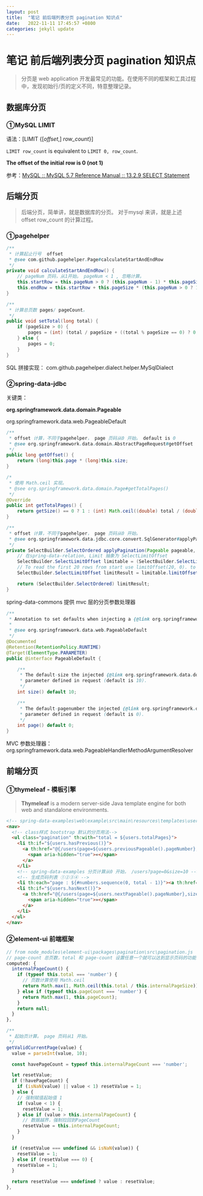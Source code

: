 ```yaml
---
layout: post
title:  "笔记 前后端列表分页 pagination 知识点"
date:   2022-11-11 17:45:57 +0800
categories: jekyll update
---
```

# 笔记 前后端列表分页 pagination 知识点

> 分页是 web application 开发最常见的功能。在使用不同的框架和工具过程中，发现初始行/页的定义不同，特意整理记录。

## 数据库分页

### ①MySQL LIMIT

语法：[LIMIT {[*offset*,] *row_count*}]

`LIMIT row_count` is equivalent to `LIMIT 0, row_count`.

**The offset of the initial row is 0 (not 1)**

参考：[MySQL :: MySQL 5.7 Reference Manual :: 13.2.9 SELECT Statement](https://dev.mysql.com/doc/refman/5.7/en/select.html)

## 后端分页

> 后端分页，简单讲，就是数据库的分页。 对于mysql 来讲，就是上述 offset row_count 的计算过程。

### ①pagehelper

```java
/**
 * 计算起止行号  offset
 * @see com.github.pagehelper.Page#calculateStartAndEndRow
 */
private void calculateStartAndEndRow() {
    // pageNum 页码，从1开始。 pageNum < 1 , 忽略计算。
    this.startRow = this.pageNum > 0 ? (this.pageNum - 1) * this.pageSize : 0;
    this.endRow = this.startRow + this.pageSize * (this.pageNum > 0 ? 1 : 0);
}
```

```java
/**
 * 计算总页数 pages/ pageCount。 
 */
public void setTotal(long total) {
    if (pageSize > 0) {
        pages = (int) (total / pageSize + ((total % pageSize == 0) ? 0 : 1));
    } else {
        pages = 0;
    }
}
```

SQL 拼接实现： com.github.pagehelper.dialect.helper.MySqlDialect

### ②spring-data-jdbc

关键类：

**org.springframework.data.domain.Pageable**

org.springframework.data.web.PageableDefault

```java
/**
 * offset 计算，不同于pagehelper， page 页码从0 开始。 default is 0
 * @see org.springframework.data.domain.AbstractPageRequest#getOffset
 */
public long getOffset() {
    return (long)this.page * (long)this.size;
}

/*
 * 使用 Math.ceil 实现。
 * @see org.springframework.data.domain.Page#getTotalPages()
 */
@Override
public int getTotalPages() {
    return getSize() == 0 ? 1 : (int) Math.ceil((double) total / (double) getSize());
}
```

```java
/**
 * offset 计算，不同于pagehelper， page 页码从0 开始。
 * @see org.springframework.data.jdbc.core.convert.SqlGenerator#applyPagination
 */
private SelectBuilder.SelectOrdered applyPagination(Pageable pageable, SelectBuilder.SelectOrdered select) {
    // 在spring-data-relation, Limit 抽象为 SelectLimitOffset 
    SelectBuilder.SelectLimitOffset limitable = (SelectBuilder.SelectLimitOffset) select;
    // To read the first 20 rows from start use limitOffset(20, 0). to read the next 20 use limitOffset(20, 20).
    SelectBuilder.SelectLimitOffset limitResult = limitable.limitOffset(pageable.getPageSize(), pageable.getOffset());

    return (SelectBuilder.SelectOrdered) limitResult;
}
```

spring-data-commons 提供 mvc 层的分页参数处理器

```java
/**
 * Annotation to set defaults when injecting a {@link org.springframework.data.domain.Pageable} into a controller method. 
 *
 * @see org.springframework.data.web.PageableDefault
 */
@Documented
@Retention(RetentionPolicy.RUNTIME)
@Target(ElementType.PARAMETER)
public @interface PageableDefault {

    /**
     * The default-size the injected {@link org.springframework.data.domain.Pageable} should get if no corresponding
     * parameter defined in request (default is 10).
     */
    int size() default 10;

    /**
     * The default-pagenumber the injected {@link org.springframework.data.domain.Pageable} should get if no corresponding
     * parameter defined in request (default is 0).
     */
    int page() default 0;
}
```

MVC 参数处理器： org.springframework.data.web.PageableHandlerMethodArgumentResolver

## 前端分页

### ①thymeleaf - 模板引擎

> **Thymeleaf** is a modern server-side Java template engine for both web and standalone environments.

```html
<!-- spring-data-examples\web\example\src\main\resources\templates\users.html-->
<nav>
  <!-- class样式 bootstrap 默认的分页用法-->
  <ul class="pagination" th:with="total = ${users.totalPages}">
    <li th:if="${users.hasPrevious()}">
      <a th:href="@{/users(page=${users.previousPageable().pageNumber},size=${users.size})}" aria-label="Previous">
        <span aria-hidden="true">«</span>
      </a>
    </li>
    <!-- spring-data-examples 分页计算从0 开始， /users?page=0&size=10 -->
    <!-- 生成页码列表 ①②③④ -->
    <li th:each="page : ${#numbers.sequence(0, total - 1)}"><a th:href="@{/users(page=${page},size=${users.size})}" th:text="${page + 1}">1</a></li>
    <li th:if="${users.hasNext()}">
      <a th:href="@{/users(page=${users.nextPageable().pageNumber},size=${users.size})}" aria-label="Next">
        <span aria-hidden="true">»</span>
      </a>
    </li>
  </ul>
</nav>
```

### ②element-ui 前端框架

```javascript
// from node_modules\element-ui\packages\pagination\src\pagination.js
// page-count 总页数，total 和 page-count 设置任意一个就可以达到显示页码的功能；
computed: {
  internalPageCount() {
    if (typeof this.total === 'number') {
      // 页数计算使用 Math.ceil
      return Math.max(1, Math.ceil(this.total / this.internalPageSize));
    } else if (typeof this.pageCount === 'number') {
      return Math.max(1, this.pageCount);
    }
    return null;
  }
},

/**
 * 起始页计算。 page 页码从1 开始。
 */
getValidCurrentPage(value) {
  value = parseInt(value, 10);

  const havePageCount = typeof this.internalPageCount === 'number';

  let resetValue;
  if (!havePageCount) {
    if (isNaN(value) || value < 1) resetValue = 1;
  } else {
    // 强制赋值起始值 1
    if (value < 1) {
      resetValue = 1;
    } else if (value > this.internalPageCount) {
      // 数据越界，强制拉回到PageCount
      resetValue = this.internalPageCount;
    }
  }

  if (resetValue === undefined && isNaN(value)) {
    resetValue = 1;
  } else if (resetValue === 0) {
    resetValue = 1;
  }

  return resetValue === undefined ? value : resetValue;
},
```
